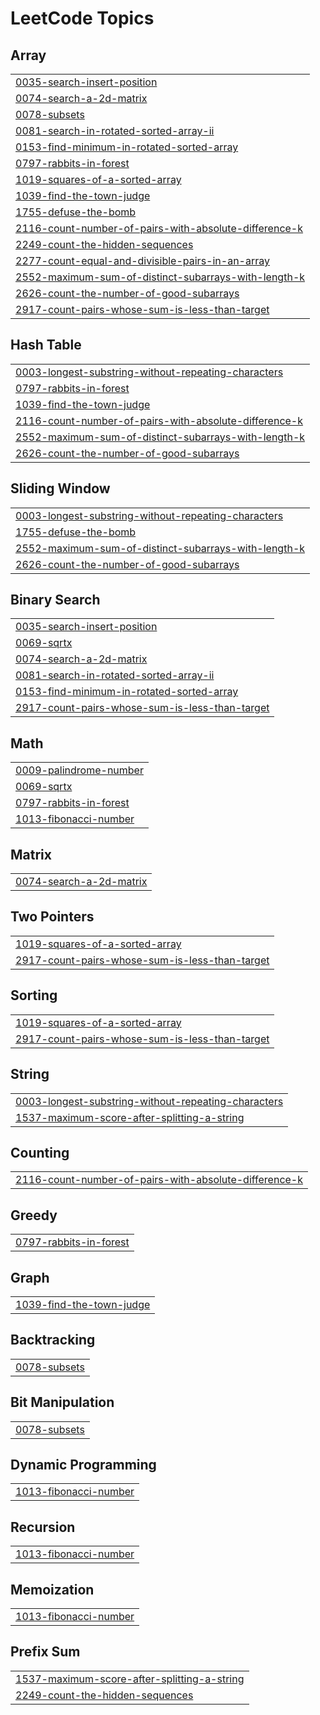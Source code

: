 

<!---LeetCode Topics Start-->
# LeetCode Topics
## Array
|  |
| ------- |
| [0035-search-insert-position](https://github.com/HIMANSHIKUSHWAHA/LeetCode/tree/master/0035-search-insert-position) |
| [0074-search-a-2d-matrix](https://github.com/HIMANSHIKUSHWAHA/LeetCode/tree/master/0074-search-a-2d-matrix) |
| [0078-subsets](https://github.com/HIMANSHIKUSHWAHA/LeetCode/tree/master/0078-subsets) |
| [0081-search-in-rotated-sorted-array-ii](https://github.com/HIMANSHIKUSHWAHA/LeetCode/tree/master/0081-search-in-rotated-sorted-array-ii) |
| [0153-find-minimum-in-rotated-sorted-array](https://github.com/HIMANSHIKUSHWAHA/LeetCode/tree/master/0153-find-minimum-in-rotated-sorted-array) |
| [0797-rabbits-in-forest](https://github.com/HIMANSHIKUSHWAHA/LeetCode/tree/master/0797-rabbits-in-forest) |
| [1019-squares-of-a-sorted-array](https://github.com/HIMANSHIKUSHWAHA/LeetCode/tree/master/1019-squares-of-a-sorted-array) |
| [1039-find-the-town-judge](https://github.com/HIMANSHIKUSHWAHA/LeetCode/tree/master/1039-find-the-town-judge) |
| [1755-defuse-the-bomb](https://github.com/HIMANSHIKUSHWAHA/LeetCode/tree/master/1755-defuse-the-bomb) |
| [2116-count-number-of-pairs-with-absolute-difference-k](https://github.com/HIMANSHIKUSHWAHA/LeetCode/tree/master/2116-count-number-of-pairs-with-absolute-difference-k) |
| [2249-count-the-hidden-sequences](https://github.com/HIMANSHIKUSHWAHA/LeetCode/tree/master/2249-count-the-hidden-sequences) |
| [2277-count-equal-and-divisible-pairs-in-an-array](https://github.com/HIMANSHIKUSHWAHA/LeetCode/tree/master/2277-count-equal-and-divisible-pairs-in-an-array) |
| [2552-maximum-sum-of-distinct-subarrays-with-length-k](https://github.com/HIMANSHIKUSHWAHA/LeetCode/tree/master/2552-maximum-sum-of-distinct-subarrays-with-length-k) |
| [2626-count-the-number-of-good-subarrays](https://github.com/HIMANSHIKUSHWAHA/LeetCode/tree/master/2626-count-the-number-of-good-subarrays) |
| [2917-count-pairs-whose-sum-is-less-than-target](https://github.com/HIMANSHIKUSHWAHA/LeetCode/tree/master/2917-count-pairs-whose-sum-is-less-than-target) |
## Hash Table
|  |
| ------- |
| [0003-longest-substring-without-repeating-characters](https://github.com/HIMANSHIKUSHWAHA/LeetCode/tree/master/0003-longest-substring-without-repeating-characters) |
| [0797-rabbits-in-forest](https://github.com/HIMANSHIKUSHWAHA/LeetCode/tree/master/0797-rabbits-in-forest) |
| [1039-find-the-town-judge](https://github.com/HIMANSHIKUSHWAHA/LeetCode/tree/master/1039-find-the-town-judge) |
| [2116-count-number-of-pairs-with-absolute-difference-k](https://github.com/HIMANSHIKUSHWAHA/LeetCode/tree/master/2116-count-number-of-pairs-with-absolute-difference-k) |
| [2552-maximum-sum-of-distinct-subarrays-with-length-k](https://github.com/HIMANSHIKUSHWAHA/LeetCode/tree/master/2552-maximum-sum-of-distinct-subarrays-with-length-k) |
| [2626-count-the-number-of-good-subarrays](https://github.com/HIMANSHIKUSHWAHA/LeetCode/tree/master/2626-count-the-number-of-good-subarrays) |
## Sliding Window
|  |
| ------- |
| [0003-longest-substring-without-repeating-characters](https://github.com/HIMANSHIKUSHWAHA/LeetCode/tree/master/0003-longest-substring-without-repeating-characters) |
| [1755-defuse-the-bomb](https://github.com/HIMANSHIKUSHWAHA/LeetCode/tree/master/1755-defuse-the-bomb) |
| [2552-maximum-sum-of-distinct-subarrays-with-length-k](https://github.com/HIMANSHIKUSHWAHA/LeetCode/tree/master/2552-maximum-sum-of-distinct-subarrays-with-length-k) |
| [2626-count-the-number-of-good-subarrays](https://github.com/HIMANSHIKUSHWAHA/LeetCode/tree/master/2626-count-the-number-of-good-subarrays) |
## Binary Search
|  |
| ------- |
| [0035-search-insert-position](https://github.com/HIMANSHIKUSHWAHA/LeetCode/tree/master/0035-search-insert-position) |
| [0069-sqrtx](https://github.com/HIMANSHIKUSHWAHA/LeetCode/tree/master/0069-sqrtx) |
| [0074-search-a-2d-matrix](https://github.com/HIMANSHIKUSHWAHA/LeetCode/tree/master/0074-search-a-2d-matrix) |
| [0081-search-in-rotated-sorted-array-ii](https://github.com/HIMANSHIKUSHWAHA/LeetCode/tree/master/0081-search-in-rotated-sorted-array-ii) |
| [0153-find-minimum-in-rotated-sorted-array](https://github.com/HIMANSHIKUSHWAHA/LeetCode/tree/master/0153-find-minimum-in-rotated-sorted-array) |
| [2917-count-pairs-whose-sum-is-less-than-target](https://github.com/HIMANSHIKUSHWAHA/LeetCode/tree/master/2917-count-pairs-whose-sum-is-less-than-target) |
## Math
|  |
| ------- |
| [0009-palindrome-number](https://github.com/HIMANSHIKUSHWAHA/LeetCode/tree/master/0009-palindrome-number) |
| [0069-sqrtx](https://github.com/HIMANSHIKUSHWAHA/LeetCode/tree/master/0069-sqrtx) |
| [0797-rabbits-in-forest](https://github.com/HIMANSHIKUSHWAHA/LeetCode/tree/master/0797-rabbits-in-forest) |
| [1013-fibonacci-number](https://github.com/HIMANSHIKUSHWAHA/LeetCode/tree/master/1013-fibonacci-number) |
## Matrix
|  |
| ------- |
| [0074-search-a-2d-matrix](https://github.com/HIMANSHIKUSHWAHA/LeetCode/tree/master/0074-search-a-2d-matrix) |
## Two Pointers
|  |
| ------- |
| [1019-squares-of-a-sorted-array](https://github.com/HIMANSHIKUSHWAHA/LeetCode/tree/master/1019-squares-of-a-sorted-array) |
| [2917-count-pairs-whose-sum-is-less-than-target](https://github.com/HIMANSHIKUSHWAHA/LeetCode/tree/master/2917-count-pairs-whose-sum-is-less-than-target) |
## Sorting
|  |
| ------- |
| [1019-squares-of-a-sorted-array](https://github.com/HIMANSHIKUSHWAHA/LeetCode/tree/master/1019-squares-of-a-sorted-array) |
| [2917-count-pairs-whose-sum-is-less-than-target](https://github.com/HIMANSHIKUSHWAHA/LeetCode/tree/master/2917-count-pairs-whose-sum-is-less-than-target) |
## String
|  |
| ------- |
| [0003-longest-substring-without-repeating-characters](https://github.com/HIMANSHIKUSHWAHA/LeetCode/tree/master/0003-longest-substring-without-repeating-characters) |
| [1537-maximum-score-after-splitting-a-string](https://github.com/HIMANSHIKUSHWAHA/LeetCode/tree/master/1537-maximum-score-after-splitting-a-string) |
## Counting
|  |
| ------- |
| [2116-count-number-of-pairs-with-absolute-difference-k](https://github.com/HIMANSHIKUSHWAHA/LeetCode/tree/master/2116-count-number-of-pairs-with-absolute-difference-k) |
## Greedy
|  |
| ------- |
| [0797-rabbits-in-forest](https://github.com/HIMANSHIKUSHWAHA/LeetCode/tree/master/0797-rabbits-in-forest) |
## Graph
|  |
| ------- |
| [1039-find-the-town-judge](https://github.com/HIMANSHIKUSHWAHA/LeetCode/tree/master/1039-find-the-town-judge) |
## Backtracking
|  |
| ------- |
| [0078-subsets](https://github.com/HIMANSHIKUSHWAHA/LeetCode/tree/master/0078-subsets) |
## Bit Manipulation
|  |
| ------- |
| [0078-subsets](https://github.com/HIMANSHIKUSHWAHA/LeetCode/tree/master/0078-subsets) |
## Dynamic Programming
|  |
| ------- |
| [1013-fibonacci-number](https://github.com/HIMANSHIKUSHWAHA/LeetCode/tree/master/1013-fibonacci-number) |
## Recursion
|  |
| ------- |
| [1013-fibonacci-number](https://github.com/HIMANSHIKUSHWAHA/LeetCode/tree/master/1013-fibonacci-number) |
## Memoization
|  |
| ------- |
| [1013-fibonacci-number](https://github.com/HIMANSHIKUSHWAHA/LeetCode/tree/master/1013-fibonacci-number) |
## Prefix Sum
|  |
| ------- |
| [1537-maximum-score-after-splitting-a-string](https://github.com/HIMANSHIKUSHWAHA/LeetCode/tree/master/1537-maximum-score-after-splitting-a-string) |
| [2249-count-the-hidden-sequences](https://github.com/HIMANSHIKUSHWAHA/LeetCode/tree/master/2249-count-the-hidden-sequences) |
<!---LeetCode Topics End-->